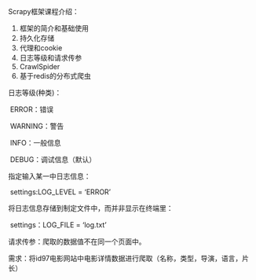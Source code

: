 Scrapy框架课程介绍：

1.   框架的简介和基础使用
2.   持久化存储
3.   代理和cookie
4.   日志等级和请求传参
5.   CrawlSpider
6.   基于redis的分布式爬虫



日志等级(种类)：

​	ERROR：错误

​	WARNING：警告

​	INFO：一般信息

​	DEBUG：调试信息（默认）

指定输入某一中日志信息：

​	settings:LOG_LEVEL = ‘ERROR’

将日志信息存储到制定文件中，而并非显示在终端里：

​	settings：LOG_FILE = ‘log.txt’

 

请求传参：爬取的数据值不在同一个页面中。

​	需求：将id97电影网站中电影详情数据进行爬取（名称，类型，导演，语言，片长）

 

 